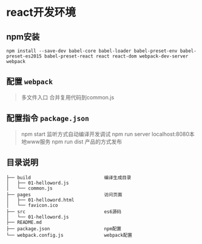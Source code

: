# react开发环境

## npm安装

```
npm install --save-dev babel-core babel-loader babel-preset-env babel-preset-es2015 babel-preset-react react react-dom webpack-dev-server webpack
```

## 配置 `webpack`

> 多文件入口
> 合并复用代码到common.js

## 配置指令 `package.json`

> npm start         监听方式自动编译开发调试
> npm run server    localhost:8080本地www服务
> npm run dist      产品的方式发布

## 目录说明

```
├── build                           编译生成目录
│   ├── 01-helloword.js
│   └── common.js
├── pages                           访问页面
│   ├── 01-helloword.html
│   └── favicon.ico
├── src                             es6源码
│   └── 01-helloword.js
├── README.md
├── package.json                    npm配置
└── webpack.config.js               webpack配置
```
